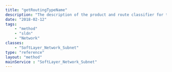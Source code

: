 ```yaml
---
title: "getRoutingTypeName"
description: "The description of the product and route classifier for this routed subnet, with the following values: Primary, Portable, Static, Global, IPSec Static NAT."
date: "2018-02-12"
tags:
    - "method"
    - "sldn"
    - "Network"
classes:
    - "SoftLayer_Network_Subnet"
type: "reference"
layout: "method"
mainService : "SoftLayer_Network_Subnet"
---
```

